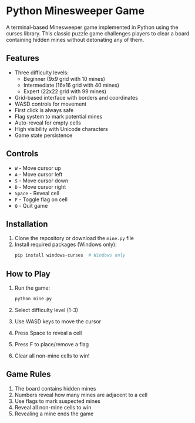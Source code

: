 # Python Minesweeper Game

A terminal-based Minesweeper game implemented in Python using the curses library. This classic puzzle game challenges players to clear a board containing hidden mines without detonating any of them.

## Features

- Three difficulty levels:
  - Beginner (9x9 grid with 10 mines)
  - Intermediate (16x16 grid with 40 mines)
  - Expert (22x22 grid with 99 mines)
- Grid-based interface with borders and coordinates
- WASD controls for movement
- First click is always safe
- Flag system to mark potential mines
- Auto-reveal for empty cells
- High visibility with Unicode characters
- Game state persistence

## Controls

- `W` - Move cursor up
- `A` - Move cursor left
- `S` - Move cursor down
- `D` - Move cursor right
- `Space` - Reveal cell
- `F` - Toggle flag on cell
- `Q` - Quit game


## Installation

1. Clone the repository or download the `mine.py` file
2. Install required packages (Windows only):
   ```bash
   pip install windows-curses  # Windows only
   ```

## How to Play

1. Run the game:
   ```bash
   python mine.py
   ```

2. Select difficulty level (1-3)
3. Use WASD keys to move the cursor
4. Press Space to reveal a cell
5. Press F to place/remove a flag
6. Clear all non-mine cells to win!

## Game Rules

1. The board contains hidden mines
2. Numbers reveal how many mines are adjacent to a cell
3. Use flags to mark suspected mines
4. Reveal all non-mine cells to win
5. Revealing a mine ends the game
